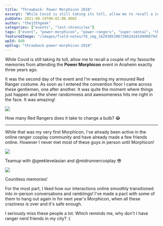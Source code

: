 ```yaml
---
title: "Throwback: Power Morphicon 2018"
excerpt: "While Covid is still taking its toll, allow me to recall a couple of my favourite memories from attending the Power Morphicon event in Anaheim exactly three…"
pubDate: 2021-08-19T00:02:00.000Z
author: "the13thgeek"
categories: ["events", "lost-chronicles"]
tags: ["event", "power-morphicon", "power-rangers", "super-sentai", "throwback"]
featuredImage: "/images/field-notes/fb_img_16293053967386242414998079479845.jpg"
wpId: 860
wpSlug: "throwback-power-morphicon-2018"
---
```


While Covid is still taking its toll, allow me to recall a couple of my favourite memories from attending the **Power Morphicon** event in Anaheim exactly three years ago.

It was the second day of the event and I'm wearing my armoured Red Ranger costume. As soon as I entered the convention floor I came across these gentlemen, one after another. It was quite the moment where things just happen and the sheer randomness and awesomeness hits me right in the face. It was amazing!

![](/images/field-notes/fb_img_16293053967386242414998079479845.jpg)

How many Red Rangers does it take to change a bulb? 😂

* * *

While that was my very first Morphicon, I've already been active in the online ranger cosplay community and have already made a few friends online. However I never met most of these guys in person until Morphicon!

![](/images/field-notes/pmc3.jpg)

Teamup with @geeklevelasian and @midrunnercosplay 😎

![](/images/field-notes/pmc4.jpg)

Countless memories!

For the most part, I liked how our interactions online smoothly transitioned into in-person conversations and ramblings! I've made a pact with some of them to hang out again in for next year's Morphicon, when all these craziness is over and it's safe enough.

I seriously miss these people a lot. Which reminds me, why don't I have ranger nerd friends in my city? :(